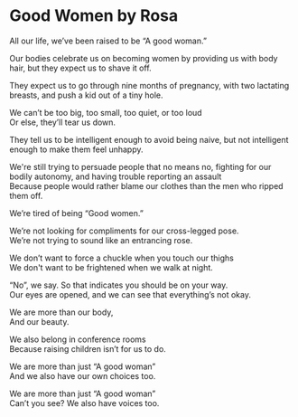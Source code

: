 # Good Women by Rosa

All our life, we’ve been raised to be “A good woman.”<br>

Our bodies celebrate us on becoming women by providing us with body hair, but they expect us to shave it off.<br>

They expect us to go through nine months of pregnancy, with two lactating breasts, and push a kid out of a tiny hole.<br>

We can’t be too big, too small, too quiet, or too loud<br>
Or else, they’ll tear us down.

They tell us to be intelligent enough to avoid being naive, but not intelligent enough to make them feel unhappy.<br>

We're still trying to persuade people that no means no, fighting for our bodily autonomy, and having trouble reporting an assault<br>
Because people would rather blame our clothes than the men who ripped them off.<br>

We’re tired of being “Good women.”<br>

We’re not looking for compliments for our cross-legged pose.<br>
We’re not trying to sound like an entrancing rose.<br>

We don’t want to force a chuckle when you touch our thighs<br>
We don't want to be frightened when we walk at night.<br>

“No”, we say. So that indicates you should be on your way.<br>
Our eyes are opened, and we can see that everything’s not okay.<br>

We are more than our body,<br>
And our beauty.<br>

We also belong in conference rooms<br>
Because raising children isn’t for us to do.<br>

We are more than just “A good woman”<br>
And we also have our own choices too.<br>

We are more than just “A good woman”<br>
Can’t you see? We also have voices too.<br>